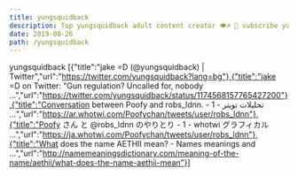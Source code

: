 ```yaml
---
title: yungsquidback
description: Top yungsquidback adult content creator 👁♐️ 👑 subscribe yungsquidback to my porn site below IG yungsquidback
date: 2019-08-26
path: /yungsquidback
---
```


yungsquidback
[{"title":"jake =D (@yungsquidback) | Twitter","url":"https://twitter.com/yungsquidback?lang=bg"},{"title":"jake =D on Twitter: \"Gun regulation? Uncalled for, nobody ...","url":"https://twitter.com/yungsquidback/status/1174568157765427200"},{"title":"Conversation between Poofy   and robs_ldnn. - 1 - تحليلات تويتر ...","url":"https://ar.whotwi.com/Poofychan/tweets/user/robs_ldnn"},{"title":"Poofy  さん と @robs_ldnn のやりとり - 1 - whotwi グラフィカル ...","url":"https://ja.whotwi.com/Poofychan/tweets/user/robs_ldnn"},{"title":"What does the name AETHII mean? - Names meanings and ...","url":"http://namemeaningsdictionary.com/meaning-of-the-name/aethii/what-does-the-name-aethii-mean"}]


